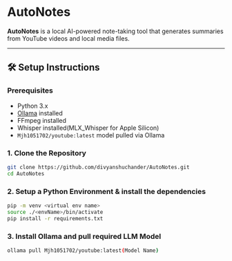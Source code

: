 # AutoNotes

**AutoNotes** is a local AI-powered note-taking tool that generates summaries from YouTube videos and local media files.

---

## 🛠️ Setup Instructions

### Prerequisites

- Python 3.x
- [Ollama](https://ollama.com) installed
- FFmpeg installed
- Whisper installed(MLX_Whisper for Apple Silicon)
- `Mjh1051702/youtube:latest` model pulled via Ollama

### 1. Clone the Repository

```bash
git clone https://github.com/divyanshuchander/AutoNotes.git
cd AutoNotes
```

### 2. Setup a Python Environment & install the dependencies

```bash
pip -m venv <virtual env name>
source ./<envName>/bin/activate
pip install -r requirements.txt
```
### 3. Install Ollama and pull required LLM Model

```bash
ollama pull Mjh1051702/youtube:latest(Model Name)
```

